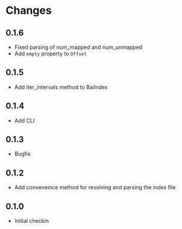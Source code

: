# Changes

## 0.1.6

* Fixed parsing of num_mapped and num_unmapped 
* Add `empty` property to `Offset`

## 0.1.5

* Add iter_intervals method to BaiIndex

## 0.1.4

* Add CLI

## 0.1.3

* Bugfix

## 0.1.2

* Add conveneince method for resolving and parsing the index file

## 0.1.0

* Initial checkin